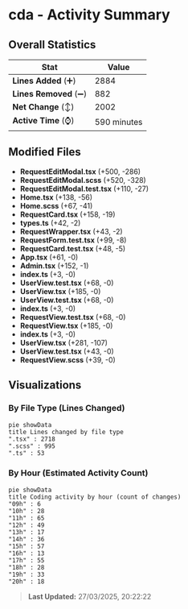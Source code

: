 # cda - Activity Summary 

## Overall Statistics

| Stat                   | Value                                                             |
| ---------------------- | ----------------------------------------------------------------- |
| **Lines Added** (➕)   | 2884                                          |
| **Lines Removed** (➖) | 882                                        |
| **Net Change** (↕)    | 2002                |
| **Active Time** (⌚)   | 590 minutes |


## Modified Files
- **RequestEditModal.tsx** (+500, -286)
- **RequestEditModal.scss** (+520, -328)
- **RequestEditModal.test.tsx** (+110, -27)
- **Home.tsx** (+138, -56)
- **Home.scss** (+67, -41)
- **RequestCard.tsx** (+158, -19)
- **types.ts** (+42, -2)
- **RequestWrapper.tsx** (+43, -2)
- **RequestForm.test.tsx** (+99, -8)
- **RequestCard.test.tsx** (+48, -5)
- **App.tsx** (+61, -0)
- **Admin.tsx** (+152, -1)
- **index.ts** (+3, -0)
- **UserView.test.tsx** (+68, -0)
- **UserView.tsx** (+185, -0)
- **UserView.test.tsx** (+68, -0)
- **index.ts** (+3, -0)
- **RequestView.test.tsx** (+68, -0)
- **RequestView.tsx** (+185, -0)
- **index.ts** (+3, -0)
- **UserView.tsx** (+281, -107)
- **UserView.test.tsx** (+43, -0)
- **RequestView.scss** (+39, -0)

## Visualizations

### By File Type (Lines Changed)

```mermaid
pie showData
title Lines changed by file type
".tsx" : 2718
".scss" : 995
".ts" : 53
```

### By Hour (Estimated Activity Count)

```mermaid
pie showData
title Coding activity by hour (count of changes)
"09h" : 6
"10h" : 28
"11h" : 65
"12h" : 49
"13h" : 17
"14h" : 36
"15h" : 57
"16h" : 13
"17h" : 55
"18h" : 28
"19h" : 33
"20h" : 18
```


> **Last Updated:** 27/03/2025, 20:22:22